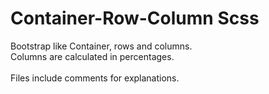 # Container-Row-Column Scss
Bootstrap like Container, rows and columns.
<br>
Columns are calculated in percentages.
<br><br>
Files include comments for explanations.
